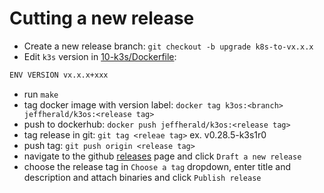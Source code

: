 # Cutting a new release

* Create a new release branch: `git checkout -b upgrade k8s-to-vx.x.x`
* Edit `k3s` version in [10-k3s/Dockerfile](images/10-k3s/Dockerfile):
```bash
ENV VERSION vx.x.x+xxx
```
* run `make`
* tag docker image with version label: `docker tag k3os:<branch> jeffherald/k3os:<release tag>`
* push to dockerhub: `docker push jeffherald/k3os:<release tag>`
* tag release in git: `git tag <releae tag>` ex. v0.28.5-k3s1r0
* push tag: `git push origin <release tag>`
* navigate to the github [releases](https://github.com/jeffherald/k3os/releases) page and click `Draft a new release`
* choose the release tag in `Choose a tag` dropdown, enter title and description and attach binaries and click `Publish release`
